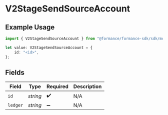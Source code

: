 # V2StageSendSourceAccount

## Example Usage

```typescript
import { V2StageSendSourceAccount } from "@formance/formance-sdk/sdk/models/shared";

let value: V2StageSendSourceAccount = {
    id: "<id>",
};
```

## Fields

| Field              | Type               | Required           | Description        |
| ------------------ | ------------------ | ------------------ | ------------------ |
| `id`               | *string*           | :heavy_check_mark: | N/A                |
| `ledger`           | *string*           | :heavy_minus_sign: | N/A                |